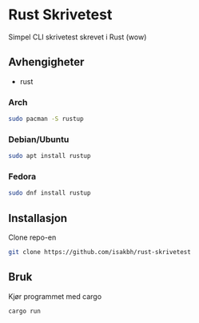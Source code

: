 # Rust Skrivetest
Simpel CLI skrivetest skrevet i Rust (wow)

## Avhengigheter
* rust
### Arch
```bash
sudo pacman -S rustup
```
### Debian/Ubuntu
```bash
sudo apt install rustup
```
### Fedora
```bash
sudo dnf install rustup
```

## Installasjon
Clone repo-en
```bash
git clone https://github.com/isakbh/rust-skrivetest
```

## Bruk
Kjør programmet med cargo
```bash
cargo run
```

